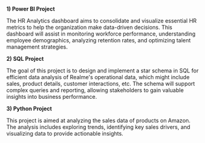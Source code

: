 **1) Power BI Project**

The HR Analytics dashboard aims to consolidate and visualize essential HR metrics to help the organization make data-driven decisions.
This dashboard will assist in monitoring workforce performance, understanding employee demographics, analyzing retention rates, and optimizing talent management strategies.

**2) SQL Project**

The goal of this project is to design and implement a star schema in SQL for efficient data analysis of Realme's operational data, which might include sales, product details, customer interactions, etc.
The schema will support complex queries and reporting, allowing stakeholders to gain valuable insights into business performance.

**3) Python Project**

This project is aimed at analyzing the sales data of products on Amazon. The analysis includes exploring trends, identifying key sales drivers, and visualizing data to provide actionable insights.
